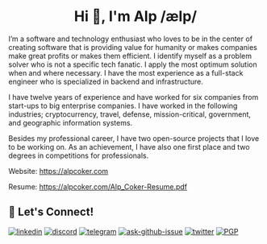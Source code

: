 <h1 align="center">Hi 👋, I'm Alp /ælp/ </h1>

I’m a software and technology enthusiast who loves to be in the center of creating software that is providing value for humanity or makes companies make great profits or makes them efficient. I identify myself as a problem solver who is not a specific tech fanatic. I apply the most optimum solution when and where necessary. I have the most experience as a full-stack engineer who is specialized in backend and infrastructure.

I have twelve years of experience and have worked for six companies from start-ups to big enterprise companies. I have worked in the following industries; cryptocurrency, travel, defense, mission-critical, government, and geographic information systems.

Besides my professional career, I have two open-source projects that I love to be working on. As an achievement, I have also one first place and two degrees in competitions for professionals.

Website:
https://alpcoker.com

Resume:
https://alpcoker.com/Alp_Coker-Resume.pdf

## 🔗 Let's Connect!

[![linkedin](https://img.shields.io/badge/alpcoker-%230077B5.svg?&style=for-the-badge&logo=linkedin)](https://www.linkedin.com/in/alpcoker/)
[![discord](https://img.shields.io/discord/921922146152898610?logo=discord&style=for-the-badge&logoColor=white)](https://discord.gg/JkGGnvqKRH)
[![telegram](https://img.shields.io/badge/telegram-49a5df?style=for-the-badge&logo=telegram)](https://t.me/alpcoker/)
[![ask-github-issue](https://img.shields.io/badge/ask_me-000000?style=for-the-badge&logo=github)](https://github.com/alpcoker/alpcoker/issues/)
[![twitter](https://img.shields.io/badge/alpcoker-%231DA1F2.svg?&style=for-the-badge&logo=twitter&logoColor=white)](https://twitter.com/alpcoker/)
[![PGP](https://img.shields.io/badge/alpcoker-9a1c63.svg?&style=for-the-badge&label=PGP&logoColor=white)](https://keys.openpgp.org/search?q=14542509DA796227457296D61DF4F6273AFC3F5A)
